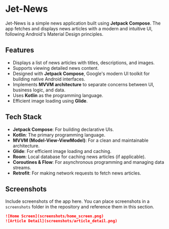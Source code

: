 # Jet-News

Jet-News is a simple news application built using **Jetpack Compose**. The app fetches and displays news articles with a modern and intuitive UI, following Android's Material Design principles.

## Features

- Displays a list of news articles with titles, descriptions, and images.
- Supports viewing detailed news content.
- Designed with **Jetpack Compose**, Google's modern UI toolkit for building native Android interfaces.
- Implements **MVVM architecture** to separate concerns between UI, business logic, and data.
- Uses **Kotlin** as the programming language.
- Efficient image loading using **Glide**.

## Tech Stack

- **Jetpack Compose**: For building declarative UIs.
- **Kotlin**: The primary programming language.
- **MVVM (Model-View-ViewModel)**: For a clean and maintainable architecture.
- **Glide**: For efficient image loading and caching.
- **Room**: Local database for caching news articles (if applicable).
- **Coroutines & Flow**: For asynchronous programming and managing data streams.
- **Retrofit**: For making network requests to fetch news articles.

## Screenshots

Include screenshots of the app here. You can place screenshots in a `screenshots` folder in the repository and reference them in this section.

```markdown
![Home Screen](screenshots/home_screen.png)
![Article Detail](screenshots/article_detail.png)

